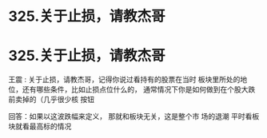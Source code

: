 # 325.关于止损，请教杰哥

# 325.关于止损，请教杰哥

王震 : 关于止损，请教杰哥，记得你说过看持有的股票在当时 板块里所处的地位，还有哪些条件，比如止损点位什么的， 通常情况下你是如何做到在个股大跌前卖掉的（几乎很少核 按钮

回答：如果以这波跌幅来定义， 那就和板块无关，这是整个市 场的退潮 平时看板块就看最高标的情况